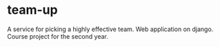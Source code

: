 # team-up
A service for picking a highly effective team. Web application on django. Course project for the second year.
